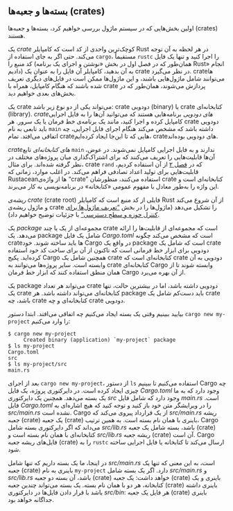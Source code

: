 ## بسته‌ها و جعبه‌ها (crates)

اولین بخش‌هایی که در سیستم ماژول بررسی خواهیم کرد، بسته‌ها و جعبه‌ها (crates) هستند.

یک *crate* کوچک‌ترین واحدی از کد است که کامپایلر Rust در هر لحظه به آن توجه می‌کند.
حتی اگر به جای استفاده از `cargo`، مستقیماً `rustc` را اجرا کنید و تنها یک فایل کد منبع را (همان‌طور که در فصل اول در بخش «نوشتن و اجرای یک برنامه Rust» انجام دادیم) به آن بدهید،
کامپایلر آن فایل را به عنوان یک crate در نظر می‌گیرد.
crateها می‌توانند شامل ماژول‌هایی باشند، و این ماژول‌ها ممکن است در فایل‌های دیگری تعریف شده باشند
که هنگام کامپایل، همراه با crate پردازش می‌شوند، همان‌طور که در بخش‌های بعدی خواهیم دید.

یک crate می‌تواند یکی از دو نوع زیر باشد: crate دودویی (binary) یا crate کتابخانه‌ای (library).
*crateهای دودویی* برنامه‌هایی هستند که می‌توانید آن‌ها را به فایل اجرایی کامپایل کرده و اجرا کنید،
مانند یک برنامه‌ی خط فرمان یا یک سرور. هر crate دودویی باید تابعی به نام `main` داشته باشد
که مشخص می‌کند هنگام اجرای فایل اجرایی، چه اتفاقی می‌افتد.
تمام crateهایی که تا این‌جا ایجاد کرده‌ایم، crateهای دودویی بوده‌اند.

*crateهای کتابخانه‌ای* تابع `main` ندارند و به فایل اجرایی کامپایل نمی‌شوند.
در عوض، آن‌ها قابلیت‌هایی را تعریف می‌کنند که برای اشتراک‌گذاری میان پروژه‌های مختلف در نظر گرفته شده‌اند.
برای مثال، crate `rand` که در [فصل ۲][rand]<!-- ignore --> از آن استفاده کردیم، قابلیت‌هایی برای تولید اعداد تصادفی فراهم می‌کند.
در اغلب موارد، زمانی که Rustaceanها از واژه‌ی “crate” استفاده می‌کنند، منظورشان crate کتابخانه‌ای است
و این واژه را به‌طور معادل با مفهوم عمومی «کتابخانه» در برنامه‌نویسی به کار می‌برند.

*ریشه‌ی crate* (crate root) فایلی از کد منبع است که کامپایلر Rust از آن شروع می‌کند
و ماژول ریشه‌ی crate را تشکیل می‌دهد (ماژول‌ها را در بخش [“تعریف ماژول‌ها برای کنترل حوزه و سطح دسترسی”][modules]<!-- ignore --> با جزئیات توضیح خواهیم داد).

یک *package* مجموعه‌ای از یک یا چند crate است که مجموعه‌ای از قابلیت‌ها را ارائه می‌دهد.
یک package شامل یک فایل *Cargo.toml* است که مشخص می‌کند چگونه crateها باید ساخته شوند.
خود Cargo در واقع یک package است که شامل یک crate دودویی برای ابزار خط فرمانی است
که تاکنون از آن برای ساخت کد خود استفاده کرده‌اید.
پکیج Cargo همچنین شامل یک crate کتابخانه‌ای است که crate دودویی به آن وابسته است.
سایر پروژه‌ها می‌توانند به crate کتابخانه‌ای Cargo وابسته شوند تا از همان منطق استفاده کنند
که ابزار خط فرمان Cargo از آن بهره می‌برد.

یک package می‌تواند هر تعداد crate دودویی داشته باشد،
اما در بیشترین حالت، تنها یک crate کتابخانه‌ای می‌تواند داشته باشد.
هر package باید دست‌کم شامل یک crate باشد،
چه crate کتابخانه‌ای و چه crate دودویی.

بیایید ببینیم وقتی یک بسته ایجاد می‌کنیم چه اتفاقی می‌افتد. ابتدا دستور `cargo new my-project` را وارد می‌کنیم:

```console
$ cargo new my-project
     Created binary (application) `my-project` package
$ ls my-project
Cargo.toml
src
$ ls my-project/src
main.rs
```

بعد از اجرای `cargo new my-project`، از دستور `ls` استفاده می‌کنیم تا ببینیم Cargo چه چیزی ایجاد کرده است. در دایرکتوری پروژه، یک فایل _Cargo.toml_ وجود دارد که به ما یک بسته می‌دهد. همچنین یک دایرکتوری _src_ وجود دارد که شامل فایل _main.rs_ است. فایل _Cargo.toml_ را در ویرایشگر متن خود باز کنید و توجه کنید که هیچ اشاره‌ای به _src/main.rs_ نشده است. Cargo از یک قرارداد پیروی می‌کند که _src/main.rs_ ریشه جعبه (crate) یک جعبه (crate) باینری با همان نام بسته است. به همین ترتیب، Cargo می‌داند که اگر دایرکتوری بسته شامل _src/lib.rs_ باشد، بسته شامل یک جعبه (crate) کتابخانه‌ای با همان نام بسته است و _src/lib.rs_ ریشه جعبه (crate) آن است. Cargo فایل‌های ریشه جعبه (crate) را به `rustc` ارسال می‌کند تا کتابخانه یا فایل اجرایی ساخته شود.

در اینجا، ما یک بسته داریم که تنها شامل _src/main.rs_ است، به این معنی که تنها یک جعبه (crate) باینری به نام `my-project` دارد. اگر یک بسته شامل _src/main.rs_ و _src/lib.rs_ باشد، آن بسته دو جعبه (crate) خواهد داشت: یک جعبه (crate) باینری و یک کتابخانه، هر دو با همان نام بسته. یک بسته می‌تواند چندین جعبه (crate) باینری داشته باشد با قرار دادن فایل‌ها در دایرکتوری _src/bin_: هر فایل یک جعبه (crate) باینری جداگانه خواهد بود.

[modules]: ch07-02-defining-modules-to-control-scope-and-privacy.html
[rand]: ch02-00-guessing-game-tutorial.html#generating-a-random-number

